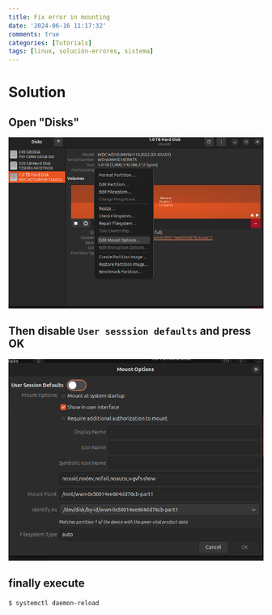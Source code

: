 ```yaml
---
title: Fix error in mounting
date: '2024-06-16 11:17:32'
comments: true
categories: [Tutorials]
tags: [linux, solución-errores, sistema]
---
```

 
# Solution

## Open "Disks"
 ![image01](assets/img/posts/image01.png)
 

## Then disable `User sesssion defaults` and press OK
![image01](assets/img/posts/image02.png)
 
 

## finally execute
```bash
$ systemctl daemon-reload
```
 
